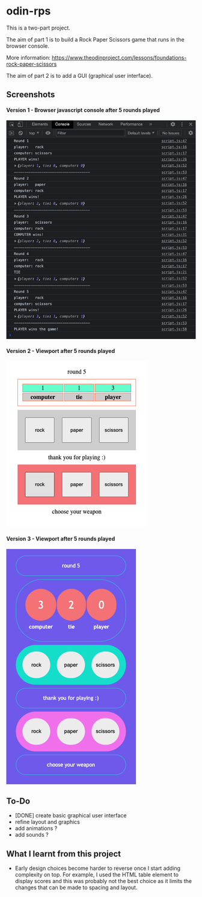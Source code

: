 # odin-rps

This is a two-part project.

The aim of part 1 is to build a Rock Paper Scissors game that runs in the browser console.

More information: https://www.theodinproject.com/lessons/foundations-rock-paper-scissors

The aim of part 2 is to add a GUI (graphical user interface).

## Screenshots

#### Version 1 - Browser javascript console after 5 rounds played

![screenshot after 5 rounds played](./screenshot-1.png)

#### Version 2 - Viewport after 5 rounds played

![screenshot after 5 rounds played](./screenshot-2.png)

#### Version 3 - Viewport after 5 rounds played

![screenshot after 5 rounds played](./screenshot-3.png)

## To-Do

- [DONE] create basic graphical user interface
- refine layout and graphics
- add animations ?
- add sounds ?

## What I learnt from this project

- Early design choices become harder to reverse once I start adding complexity on top. For example, I used the HTML table element to display scores and this was probably not the best choice as it limits the changes that can be made to spacing and layout.
